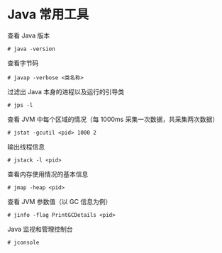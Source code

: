 # Java 常用工具

查看 Java 版本
```shell
# java -version
```

查看字节码
```shell
# javap -verbose <类名称>
```

过滤出 Java 本身的进程以及运行的引导类
```shell
# jps -l
```

查看 JVM 中每个区域的情况（每 1000ms 采集一次数据，共采集两次数据）
```shell
# jstat -gcutil <pid> 1000 2
```

输出线程信息
```shell
# jstack -l <pid>
```

查看内存使用情况的基本信息
```shell
# jmap -heap <pid>
```

查看 JVM 参数值（以 GC 信息为例）
```shell
# jinfo -flag PrintGCDetails <pid>
```

Java 监视和管理控制台
```shell
# jconsole
```
